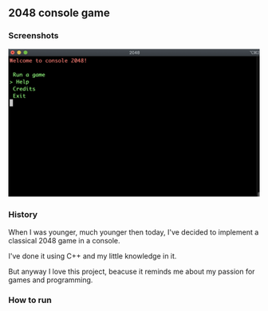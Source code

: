 ## 2048 console game


### Screenshots
![Alt text](resources/image1.png?raw=true "Example_1")


### History
When I was younger, much younger then today, I've decided to implement a classical 2048 game in a console.

I've done it using C++ and my little knowledge in it.

But anyway I love this project, beacuse it reminds me about my passion for games and programming.

### How to run
